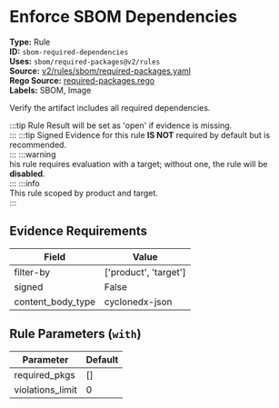 # Enforce SBOM Dependencies  
**Type:** Rule  
**ID:** `sbom-required-dependencies`  
**Uses:** `sbom/required-packages@v2/rules`  
**Source:** [v2/rules/sbom/required-packages.yaml](https://github.com/scribe-public/sample-policies/v2/rules/sbom/required-packages.yaml)  
**Rego Source:** [required-packages.rego](https://github.com/scribe-public/sample-policies/v2/rules/sbom/required-packages.rego)  
**Labels:** SBOM, Image  

Verify the artifact includes all required dependencies.

:::tip 
Rule Result will be set as 'open' if evidence is missing.  
::: 
:::tip 
Signed Evidence for this rule **IS NOT** required by default but is recommended.  
::: 
:::warning  
his rule requires evaluation with a target; without one, the rule will be **disabled**.  
::: 
:::info  
This rule scoped by product and target.  
:::  

## Evidence Requirements  
| Field | Value |
|-------|-------|
| filter-by | ['product', 'target'] |
| signed | False |
| content_body_type | cyclonedx-json |

## Rule Parameters (`with`)  
| Parameter | Default |
|-----------|---------|
| required_pkgs | [] |
| violations_limit | 0 |
